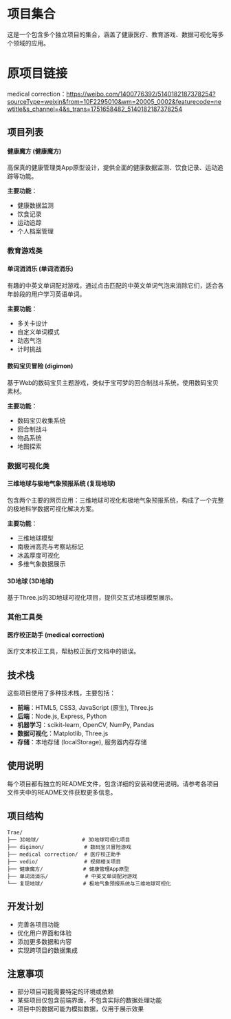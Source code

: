 # 项目集合

这是一个包含多个独立项目的集合，涵盖了健康医疗、教育游戏、数据可视化等多个领域的应用。

# 原项目链接
medical correction：https://weibo.com/1400776392/5140182187378254?sourceType=weixin&from=10F2295010&wm=20005_0002&featurecode=newtitle&s_channel=4&s_trans=1751658482_5140182187378254

## 项目列表

#### 健康魔方 (健康魔方)

高保真的健康管理类App原型设计，提供全面的健康数据监测、饮食记录、运动追踪等功能。

**主要功能**：
- 健康数据监测
- 饮食记录
- 运动追踪
- 个人档案管理

### 教育游戏类

#### 单词消消乐 (单词消消乐)

有趣的中英文单词配对游戏，通过点击匹配的中英文单词气泡来消除它们，适合各年龄段的用户学习英语单词。

**主要功能**：
- 多关卡设计
- 自定义单词模式
- 动态气泡
- 计时挑战

#### 数码宝贝冒险 (digimon)

基于Web的数码宝贝主题游戏，类似于宝可梦的回合制战斗系统，使用数码宝贝素材。

**主要功能**：
- 数码宝贝收集系统
- 回合制战斗
- 物品系统
- 地图探索

### 数据可视化类

#### 三维地球与极地气象预报系统 (复现地球)

包含两个主要的网页应用：三维地球可视化和极地气象预报系统，构成了一个完整的极地科学数据可视化解决方案。

**主要功能**：
- 三维地球模型
- 南极洲高亮与考察站标记
- 冰盖厚度可视化
- 多维气象数据展示

#### 3D地球 (3D地球)

基于Three.js的3D地球可视化项目，提供交互式地球模型展示。

### 其他工具类

#### 医疗校正助手 (medical correction)

医疗文本校正工具，帮助校正医疗文档中的错误。

## 技术栈

这些项目使用了多种技术栈，主要包括：

- **前端**：HTML5, CSS3, JavaScript (原生), Three.js
- **后端**：Node.js, Express, Python
- **机器学习**：scikit-learn, OpenCV, NumPy, Pandas
- **数据可视化**：Matplotlib, Three.js
- **存储**：本地存储 (localStorage), 服务器内存存储

## 使用说明

每个项目都有独立的README文件，包含详细的安装和使用说明。请参考各项目文件夹中的README文件获取更多信息。

## 项目结构

```
Trae/
├── 3D地球/              # 3D地球可视化项目
├── digimon/             # 数码宝贝冒险游戏
├── medical correction/  # 医疗校正助手
├── vedio/               # 视频相关项目
├── 健康魔方/             # 健康管理App原型
├── 单词消消乐/            # 中英文单词配对游戏
└── 复现地球/             # 极地气象预报系统与三维地球可视化
```

## 开发计划

- 完善各项目功能
- 优化用户界面和体验
- 添加更多数据和内容
- 实现跨项目的数据集成

## 注意事项

- 部分项目可能需要特定的环境或依赖
- 某些项目仅包含前端界面，不包含实际的数据处理功能
- 项目中的数据可能为模拟数据，仅用于展示效果
